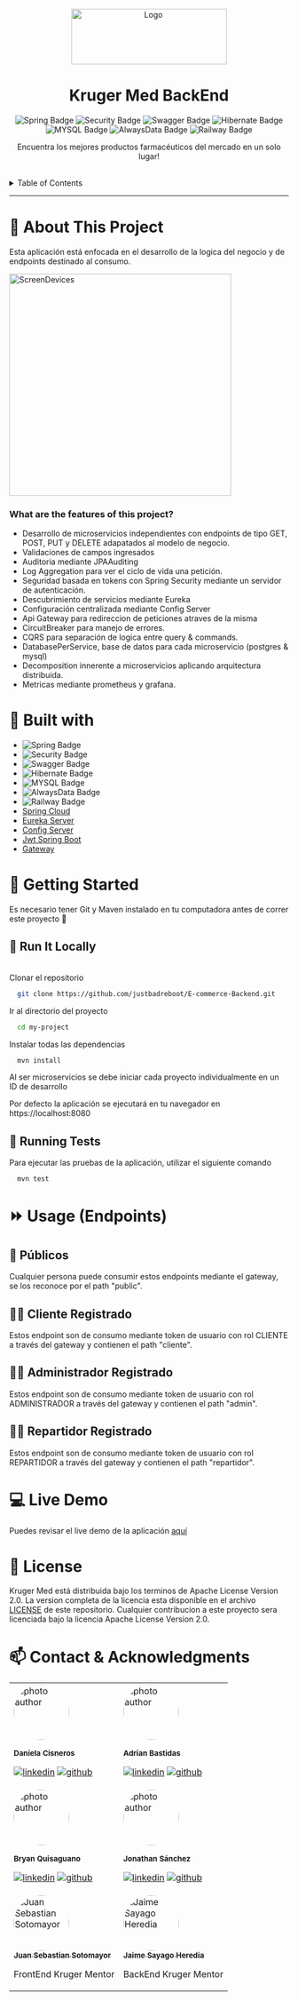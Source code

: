 <br />
<div align="center">
  <a href="https://github.com/justbadreboot/E-commerce-Administrator">
    <img src="./src/assets/img/logo2.png" alt="Logo" width="280" height="100">
  </a>
  <br/>
  <h1 align="center">Kruger Med BackEnd</h1>

![Spring Badge](https://img.shields.io/badge/SpringBoot-20232A?style=for-the-badge&logo=spring&logoColor=green)
![Security Badge](https://img.shields.io/badge/SpringSecurity-20232A?style=for-the-badge&logo=springsecurity&logoColor=green)
![Swagger Badge](https://img.shields.io/badge/Swagger-20232A?style=for-the-badge&logo=swagger&logoColor=#68b618)
![Hibernate Badge](https://img.shields.io/badge/Hibernate-20232A?style=for-the-badge&logo=hibernate&logoColor=yellow)
![MYSQL Badge](https://img.shields.io/badge/MySQL-20232A?style=for-the-badge&logo=mysql&logoColor=orange)
![AlwaysData Badge](https://img.shields.io/badge/Alwaysdata-20232A?style=for-the-badge&logo=alwaysdata&logoColor=pink)
![Railway Badge](https://img.shields.io/badge/Railway-20232A?style=for-the-badge&logo=railway&logoColor=white)

  <p align="center">
    Encuentra los mejores productos farmacéuticos del mercado en un solo lugar!
  
  </p>

</div>

<!-- TABLE OF CONTENTS -->

<br/>
<details>
  <summary>Table of Contents</summary>
  <ol>
    <li>
      <a href="#-about-the-project">About The Project</a>
      <ul>
        <li><a href="#🔨-built-with">Built with</a></li>
      </ul>
    </li>
    <li>
      <a href="#🤸-getting-started">Getting Started</a>
      <ul>
        <li><a href="#💾-run-locally">Run Locally</a></li>
      </ul>
    </li>
    <li><a href="#⏩-usage">Usage</a></li>
    <li><a href="#📜-license">License</a></li>
    <li><a href="#📫-contact-&-acknowledgments">Contact</a></li>
  </ol>
</details>

<!-- ABOUT THE PROJECT -->

<hr/>


#  🌟 About This Project


Esta aplicación está enfocada en el desarrollo de la logica del negocio y de endpoints destinado al consumo.

<img src="./src/assets/img/responsive.jpeg" alt="ScreenDevices" height="400" /> 


### What are the features of this project?

- Desarrollo de microservicios independientes con endpoints de tipo GET, POST, PUT y DELETE adapatados al modelo de negocio.
- Validaciones de campos ingresados
- Auditoria mediante JPAAuditing
- Log Aggregation para ver el ciclo de vida una petición.
- Seguridad basada en tokens con Spring Security mediante un servidor de autenticación. 
- Descubrimiento de servicios mediante Eureka
- Configuración centralizada mediante Config Server
- Api Gateway para redireccion de peticiones atraves de la misma
- CircuitBreaker para manejo de errores.
- CQRS para separación de logica entre query & commands.
- DatabasePerService, base de datos para cada microservicio (postgres & mysql)
- Decomposition innerente a microservicios aplicando arquitectura distribuida.
- Metricas mediante prometheus y grafana.


#  🔨 Built with

- ![Spring Badge](https://img.shields.io/badge/SpringBoot-20232A?style=for-the-badge&logo=spring&logoColor=green)
- ![Security Badge](https://img.shields.io/badge/SpringSecurity-20232A?style=for-the-badge&logo=springsecurity&logoColor=green)
- ![Swagger Badge](https://img.shields.io/badge/Swagger-20232A?style=for-the-badge&logo=swagger&logoColor=#68b618)
- ![Hibernate Badge](https://img.shields.io/badge/Hibernate-20232A?style=for-the-badge&logo=hibernate&logoColor=yellow)
- ![MYSQL Badge](https://img.shields.io/badge/MySQL-20232A?style=for-the-badge&logo=mysql&logoColor=orange)
- ![AlwaysData Badge](https://img.shields.io/badge/Alwaysdata-20232A?style=for-the-badge&logo=alwaysdata&logoColor=pink)
- ![Railway Badge](https://img.shields.io/badge/Railway-20232A?style=for-the-badge&logo=railway&logoColor=white)
- [Spring Cloud](https://www.springcloud.io/)
- [Eureka Server](https://cloud.spring.io/spring-cloud-netflix/reference/html/)
- [Config Server](https://docs.spring.io/spring-cloud-config/docs/current/reference/html/)
- [Jwt Spring Boot](https://docs.spring.io/spring-security/reference/servlet/oauth2/resource-server/jwt.html)
- [Gateway](https://cloud.spring.io/spring-cloud-gateway/reference/html/)


<!-- GETTING STARTED -->

# 🤸 Getting Started

Es necesario tener Git y Maven instalado en tu computadora antes de correr este proyecto 👀
<br/>

## 💾 Run It Locally

<br/>
Clonar el repositorio

```bash
  git clone https://github.com/justbadreboot/E-commerce-Backend.git
```

Ir al directorio del proyecto

```bash
  cd my-project
```

Instalar todas las dependencias

```bash
  mvn install
```

Al ser microservicios se debe iniciar cada proyecto individualmente en un ID de desarrollo

Por defecto la aplicación se ejecutará en tu navegador en https://localhost:8080


## 🧪 Running Tests

Para ejecutar las pruebas de la aplicación, utilizar el siguiente comando

```bash
  mvn test
```

<!-- USAGE EXAMPLES -->

# ⏩ Usage (Endpoints)

## 👀 Públicos

Cualquier persona puede consumir estos endpoints mediante el gateway, se los reconoce por el path "public".


## 👨‍⚕️ Cliente Registrado

Estos endpoint son de consumo mediante token de usuario con rol CLIENTE a través del gateway y contienen el path "cliente".

## 👨‍⚕️ Administrador Registrado

Estos endpoint son de consumo mediante token de usuario con rol ADMINISTRADOR a través del gateway y contienen el path "admin".

## 👨‍⚕️ Repartidor Registrado

Estos endpoint son de consumo mediante token de usuario con rol REPARTIDOR a través del gateway y contienen el path "repartidor".


<!-- ROADMAP -->

# 💻 Live Demo

  Puedes revisar el live demo de la aplicación [aquí](https://krugermed.vercel.app/)


<!-- LICENSE -->

# 📜 License

Kruger Med está distribuida bajo los terminos de Apache License Version 2.0. La version completa de la licencia esta disponible en el archivo [LICENSE](LICENSE) de este repositorio. Cualquier contribucion a este proyecto sera licenciada bajo la licencia Apache License Version 2.0.

<!-- CONTACT -->

# 📫 Contact & Acknowledgments

<table>
  <tbody>
    <tr>
      <td>
      <div>
          <img style="border-radius: 50% !important;" src="https://avatars.githubusercontent.com/u/52048016?v=4" width="100px;" alt="photo author"/>

<sub><b>Daniela Cisneros</b></sub>
<br />

[![linkedin][linkedin.js]][linkedin-url] [![github][github.js]][github-url]
</div>
      </td>
      <td>
      <div>
<img style="border-radius: 50% !important;" src="https://avatars.githubusercontent.com/u/82623546?v=4" width="100px;" alt="photo author"/>

<sub><b>Adrian Bastidas</b></sub>
<br />

[![linkedin][linkedin.js]][linkedin2-url] [![github][github.js]][github2-url]
</div>
      </td>
    </tr>
    <tr>
      <td>
      <div>
<img style="border-radius: 50% !important;" src="https://avatars.githubusercontent.com/u/66704761?v=4" width="100px;" alt="photo author"/>

<sub><b>Bryan Quisaguano</b></sub>
<br />

[![linkedin][linkedin.js]][linkedin3-url] [![github][github.js]][github3-url]
</div>
      </td>
      <td>
      <div>
<img style="border-radius: 50% !important;" src="https://avatars.githubusercontent.com/u/80604082?v=4" width="100px;" alt="photo author"/>

<sub><b>Jonathan Sánchez</b></sub>
<br />

[![linkedin][linkedin.js]][linkedin4-url] [![github][github.js]][github4-url]
</div>
      </td>
    </tr>
    <tr>
      <td>
      <div>
    <a href="https://github.com/Juanse7793">
      <img style="border-radius: 50% !important;" src="https://avatars.githubusercontent.com/u/96317674?v=4" width="100px;" alt="Juan Sebastian Sotomayor"/>
      <br />
      <sub><b>Juan Sebastian Sotomayor</b></sub>
    </a>
    <br />
    <p>FrontEnd Kruger Mentor</p>
  </div>
      </td>
      <td><div>
      <a href="https://github.com/jaimepsayago">
        <img style="border-radius: 50% !important;" src="https://avatars.githubusercontent.com/u/27781106?v=4" width="100px;" alt="Jaime Sayago Heredia"/>
        <br />
        <sub><b>Jaime Sayago Heredia</b></sub>
      </a>
      <br />
      <p>BackEnd Kruger Mentor</p>
  </div></td>
    </tr>
  </tbody>
</table>



[linkedin.js]: https://img.shields.io/badge/-LinkedIn-1C82AD?logo=LinkedIn
[linkedin-url]: https://www.linkedin.com/in/daniela-cisneros
[linkedin2-url]: https://www.linkedin.com/search/results/all/?heroEntityKey=urn%3Ali%3Afsd_profile%3AACoAAC7ePl0BFj6WkCWQGsQqwEgPGrrp8Kzpe7s&keywords=adrian%20rafael%20bastidas%20moya&origin=RICH_QUERY_SUGGESTION&position=0&searchId=a944fdbf-5a03-4a71-8a32-11a700849fc3&sid=b%40k
[linkedin3-url]: https://www.linkedin.com/in/bryan-quisaguano
[linkedin4-url]:https://www.linkedin.com/in/jsnchezlucas/
[github.js]: https://img.shields.io/badge/-GitHub-181717?logo=GitHub
[github-url]: https://github.com/DaniCis
[github2-url]: https://github.com/Adrian-Bastidas
[github3-url]: https://github.com/orgs/justbadreboot/people/BryanArmando
[github4-url]: https://github.com/orgs/justbadreboot/people/jonato96

[usage-screenshot]: /src/assets/img/main.gif
[client-screenshot]: /src/assets/img/carrito.gif
